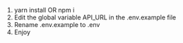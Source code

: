 1. yarn install OR npm i
1. Edit the global variable API_URL in the .env.example file
1. Rename .env.example to .env
1. Enjoy
